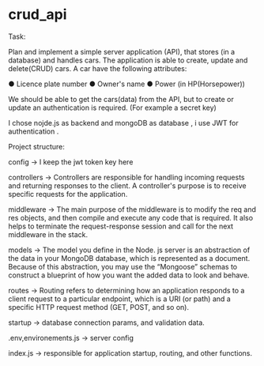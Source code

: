 # crud_api

Task:

Plan and implement a simple server application (API), that stores (in a database) and
handles cars.
The application is able to create, update and delete(CRUD) cars. A car have the following
attributes:

● Licence plate number
● Owner's name
● Power (in HP(Horsepower))

We should be able to get the cars(data) from the API, but to create or update an
authentication is required. (For example a secret key)

I chose nojde.js as backend and mongoDB as database , i use JWT  for authentication .

Project structure:

config -> I keep the jwt token key here

controllers -> Controllers are responsible for handling incoming requests and returning responses to the client.
                     A controller's purpose is to receive specific requests for the application.

middleware -> The main purpose of the middleware is to modify the req and res objects, and then compile and execute any code that is required. 
                It also helps to terminate the request-response session and call for the next middleware in the stack.


models  -> The model you define in the Node. js server is an abstraction of the data in your MongoDB database, which is represented as a document. 
              Because of this abstraction, you may use the “Mongoose” schemas to construct a blueprint of how you want the added data to look and behave.
 
routes -> Routing refers to determining how an application responds to a client request to a particular endpoint, which is a URI
                    (or path) and a specific HTTP request method (GET, POST, and so on). 


startup -> database connection params, and validation data.

.env,environements.js -> server config

index.js  -> responsible for application startup, routing, and other functions.
 
 
